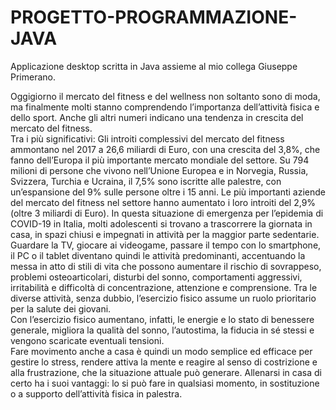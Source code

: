 # PROGETTO-PROGRAMMAZIONE-JAVA
Applicazione desktop scritta in Java assieme al mio collega Giuseppe Primerano.

Oggigiorno il mercato del fitness e del wellness non soltanto sono di moda, ma finalmente molti stanno comprendendo l’importanza dell’attività fisica e dello sport. 
Anche gli altri numeri indicano una tendenza in crescita del mercato del fitness.  
Tra i più significativi: 
Gli introiti complessivi del mercato del fitness ammontano nel 2017 a 26,6 miliardi di Euro, con una crescita del 3,8%, che fanno dell’Europa il più importante mercato mondiale del settore. 
Su 794 milioni di persone che vivono nell’Unione Europea e in Norvegia, Russia, Svizzera, Turchia e Ucraina, il 7,5% sono iscritte alle palestre, con un’espansione del 9% sulle persone oltre i 15 anni. 
Le  più  importanti  aziende  del  mercato  del  fitness  nel  settore  hanno aumentato i loro introiti del 2,9% (oltre 3 miliardi di Euro). 
In questa situazione di emergenza per l’epidemia di COVID-19 in Italia, molti adolescenti si trovano a trascorrere la giornata in casa, in spazi chiusi e impegnati in attività per la maggior parte sedentarie.  
Guardare la TV, giocare ai videogame, passare il tempo con lo smartphone, il PC o il tablet diventano quindi le attività predominanti, accentuando la messa in atto di stili di vita che possono aumentare il rischio di sovrappeso, problemi osteoarticolari,  disturbi del sonno,  comportamenti  aggressivi, irritabilità e difficoltà di concentrazione, attenzione e comprensione. Tra le diverse attività, senza dubbio, l’esercizio fisico assume un ruolo prioritario per la salute dei giovani.  
Con l’esercizio fisico aumentano, infatti, le energie e lo stato di benessere generale, migliora la qualità del sonno, l’autostima, la fiducia in sé stessi e vengono scaricate eventuali tensioni.  
Fare movimento anche a casa è quindi un modo semplice ed efficace per gestire lo stress, rendere attiva la mente e reagire al senso di costrizione e alla frustrazione, che la situazione attuale può generare. Allenarsi in casa di  certo  ha  i  suoi  vantaggi:  lo  si  può  fare  in  qualsiasi  momento,  in sostituzione o a supporto dell’attività fisica in palestra. 
